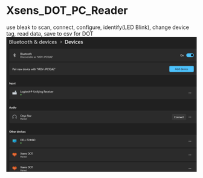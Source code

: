 # Xsens_DOT_PC_Reader
use bleak to scan, connect, configure, identify(LED Blink), change device tag, read data, save to csv for DOT
![Alt text](add_bluetooth_device.jpg)

